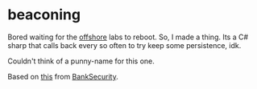 # beaconing

Bored waiting for the [offshore](https://www.mrb3n.com/?p=551) labs to reboot. So, I made a thing. Its a C# sharp that calls back every so often to try keep some persistence, idk. 

Couldn't think of a punny-name for this one.

Based on [this](https://gist.github.com/BankSecurity/55faad0d0c4259c623147db79b2a83cc) from [BankSecurity](https://gist.github.com/BankSecurity).
